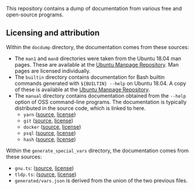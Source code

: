 This repository contains a dump of documentation from various free and open-source programs.

## Licensing and attribution

Within the `docdump` directory, the documentation comes from these sources:

* The `man1` and `man8` directories were taken from the Ubuntu 18.04 man pages. These are available
  at the [Ubuntu Manpage Repository](http://manpages.ubuntu.com/manpages/bionic/). Man pages are
  licensed individually.
* The `builtin` directory contains documentation for Bash builtin commands generated with
  `${BUILTIN} --help` on Ubuntu 18.04. A copy of these is available at the [Ubuntu Manpage
  Repository](http://manpages.ubuntu.com/manpages/bionic/man7/bash-builtins.7.html).
* The `manual` directory contains documentation obtained from the `--help` option of OSS
  command-line programs. The documentation is typically distributed in the source code, which is
  linked to here.
  * `yarn` ([source](https://github.com/yarnpkg/yarn), [license](https://github.com/yarnpkg/yarn/blob/master/LICENSE))
  * `git` ([source](https://github.com/git/git), [license](https://github.com/git/git/blob/master/COPYING))
  * `docker` ([source](https://github.com/docker/docker-ce), [license](https://github.com/docker/docker-ce/blob/master/components/cli/LICENSE))
  * `psql` ([source](https://github.com/postgres/postgres/), [license](https://github.com/postgres/postgres/blob/master/COPYRIGHT))
  * `hash` ([source](https://github.com/freebsd/freebsd), [license](https://github.com/freebsd/freebsd/blob/master/COPYRIGHT))

Within the `generate_special_vars` directory, the documentation comes from these sources:

* `gnu.ts`: ([source](https://www.gnu.org/software/bash/manual/html_node/Bash-Variables.html), [license](https://www.gnu.org/software/bash/manual/bash.html#GNU-Free-Documentation-License))
* `tldp.ts`: ([source](https://tldp.org/LDP/Bash-Beginners-Guide/html/sect_03_02.html), [license](https://tldp.org/LDP/Bash-Beginners-Guide/html/sect_03_02.html))
* `generated/vars.json` is derived from the union of the two previous files.
